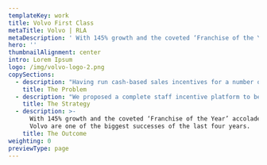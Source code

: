 ```yaml
---
templateKey: work
title: Volvo First Class
metaTitle: Volvo | RLA
metaDescription: ' With 145% growth and the coveted ‘Franchise of the Year’ accolade in 2018, Volvo are one of the biggest successes of the last four years.'
hero: ''
thumbnailAlignment: center
intro: Lorem Ipsum
logo: /img/volvo-logo-2.png
copySections:
  - description: "Having run cash-based sales incentives for a number of years, Volvo had only focused on motivating the sales teams. Aftersales staff, product knowledge, customer satisfaction and key brand behaviours were all being neglected. In 2013, Volvo had major growth and brand development aspirations – all of which required a modern engagement and incentive platform for all employees as part of a new strategy.\r"
    title: The Problem
  - description: "We proposed a complete staff incentive platform to be run in collaboration with Volvo’s Sales, Aftersales, Operations, Marketing and Academy teams. It was called Volvo First Class. The whole-business programme targeted a broad variation of soft and hard behaviours - with 1,500 unique users, eight regions and unique personalised logins enabling gamification, leagues, quizzes, badges, spot prizes, Hall of Fame and Amazon access. All culminating in a series of exclusive dinners and international events from Rome to Japan.\r"
    title: The Strategy
  - description: >-
      With 145% growth and the coveted ‘Franchise of the Year’ accolade in 2018,
      Volvo are one of the biggest successes of the last four years.
    title: The Outcome
weighting: 0
previewType: page
---
```



